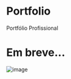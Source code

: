# Portfolio
Portfólio Profissional

# Em breve...


![image](https://user-images.githubusercontent.com/53318217/193322604-6177d3f9-5046-420d-b732-795fc08d51f6.png)




